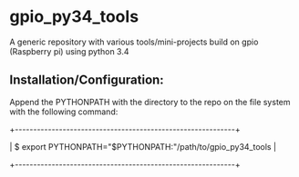 # gpio_py34_tools
A generic repository with various tools/mini-projects build on gpio (Raspberry pi) using python 3.4

Installation/Configuration:
---------------------------
Append the PYTHONPATH with the directory to the repo on the file system with the following command:

+------------------------------------------------------------+

| $ export PYTHONPATH="$PYTHONPATH:"/path/to/gpio_py34_tools |

+------------------------------------------------------------+

